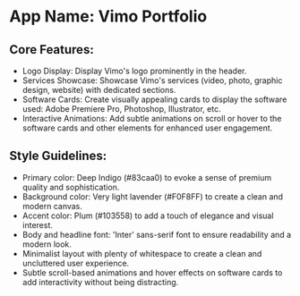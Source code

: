 # **App Name**: Vimo Portfolio

## Core Features:

- Logo Display: Display Vimo's logo prominently in the header.
- Services Showcase: Showcase Vimo's services (video, photo, graphic design, website) with dedicated sections.
- Software Cards: Create visually appealing cards to display the software used: Adobe Premiere Pro, Photoshop, Illustrator, etc.
- Interactive Animations: Add subtle animations on scroll or hover to the software cards and other elements for enhanced user engagement.

## Style Guidelines:

- Primary color: Deep Indigo (#83caa0) to evoke a sense of premium quality and sophistication.
- Background color: Very light lavender (#F0F8FF) to create a clean and modern canvas.
- Accent color: Plum (#103558) to add a touch of elegance and visual interest.
- Body and headline font: 'Inter' sans-serif font to ensure readability and a modern look.
- Minimalist layout with plenty of whitespace to create a clean and uncluttered user experience.
- Subtle scroll-based animations and hover effects on software cards to add interactivity without being distracting.